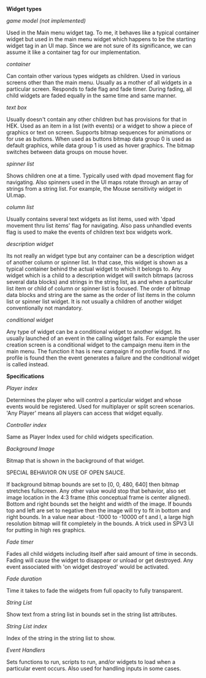 **Widget types**

*game model (not  implemented)*

Used in the Main menu widget tag. To me, it behaves like a typical container widget but used in the main menu widget which happens to be the starting widget tag in
an UI map. Since we are not sure of its significance, we can assume it like a container tag for our implementation.

*container*

Can contain other various types widgets as children.
Used in various screens other than the main menu. Usually as a mother of all widgets in a particular screen. Responds to fade flag and fade timer. During fading, all
child widgets are faded equally in the same time and same manner.

*text box*

Usually doesn't contain any other children but has provisions for that in HEK. Used as an item in a list (with events) or a widget to show a piece of graphics or text
on screen. Supports bitmap sequences for animations or for use as buttons. When used as buttons bitmap data group 0 is used as default graphics, while data
group 1 is used as hover graphics. The bitmap switches between data groups on mouse hover.

*spinner list*

Shows children one at a time. Typically used with dpad movement flag for navigating. Also spinners used in the UI maps rotate through an array of strings
from a string list. For example, the Mouse sensitivity widget in UI.map.

*column list*

Usually contains several text widgets as list items, used with 'dpad movement thru list items' flag for navigating. Also pass unhandled events flag is used to make the
events of  children text box widgets work.

*description widget*

Its not really an widget type but any container can be a description widget of another column or spinner list. In that case, this widget is shown as a typical container behind the actual widget to which it belongs to. Any widget which is a child to a description widget will switch bitmaps (across several data blocks) and strings in the string list, as and when a particular list item or child of column or spinner list is focused. The order of bitmap data blocks and string are the same as the order of
list items in the column list or spinner list widget. It is not usually a children of another widget conventionally not mandatory.

*conditional widget*

Any type of widget can be a conditional widget to another widget. Its usually launched of an event in the calling widget fails. For example the user creation screen
is a conditional widget to the campaign menu item in the main menu. The function it has is new campaign if no profile  found. If no profile is found then the event
generates a failure and the conditional widget is called instead.

**Specifications**

*Player index*

Determines the player who will control a particular widget and whose events would be registered. Used for multiplayer
or split screen scenarios. 'Any Player' means all players can access that widget equally.

*Controller index*

Same as Player Index used for child widgets specification.

*Background Image*

Bitmap that is shown in the background of that widget.

SPECIAL BEHAVIOR ON USE OF OPEN SAUCE.

If background bitmap bounds are set to [0, 0, 480, 640] then bitmap stretches fullscreen. Any other value would stop that behavior, also set image location in the 4:3 frame (this conceptual frame is center aligned). Bottom and right bounds set the height and width of the image. If bounds top and left are set to negative then the image will try to fit in bottom and right bounds. In a value near about -1000 to -10000 of t and l, a large high resolution bitmap will fit completely in the bounds. A trick used in SPV3 UI for putting in high res graphics.

*Fade timer*

Fades all child widgets including itself after said amount of time in seconds. Fading will cause the widget to disappear or unload or get destroyed. Any event associated with 'on widget destroyed' would be activated.

*Fade duration*

Time it takes to fade the widgets from full opacity to fully transparent.

*String List*

Show text from a string list in bounds set in the string list attributes.

*String List index*

Index of the string in the string list to show.

*Event Handlers*

Sets functions to run, scripts to run, and/or widgets to load when a particular event occurs. Also used for handling inputs in some cases.
